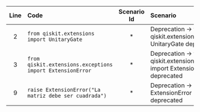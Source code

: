 | Line | Code | Scenario Id | Scenario | Artifact | Refactoring |
| :-: | :- | :-: | :- | :- | :- |
| 2 | `from qiskit.extensions import UnitaryGate` | * | Deprecation -> from qiskit.extensions import UnitaryGate deprecated | qiskit.extensions.UnitaryGate | `from qiskit.circuit.library import UnitaryGate` |
| 3 | `from qiskit.extensions.exceptions import ExtensionError` | * | Deprecation -> from qiskit.extensions.exceptions import ExtensionError deprecated | qiskit.extensions.exceptions.ExtensionError | `from qiskit.circuit.exceptions import CircuitError` |
| 9 | `raise ExtensionError("La matriz debe ser cuadrada")` | * | Deprecation -> ExtensionError usage deprecated | qiskit.extensions.exceptions.ExtensionError | `raise ValueError("La matriz debe ser cuadrada")` |